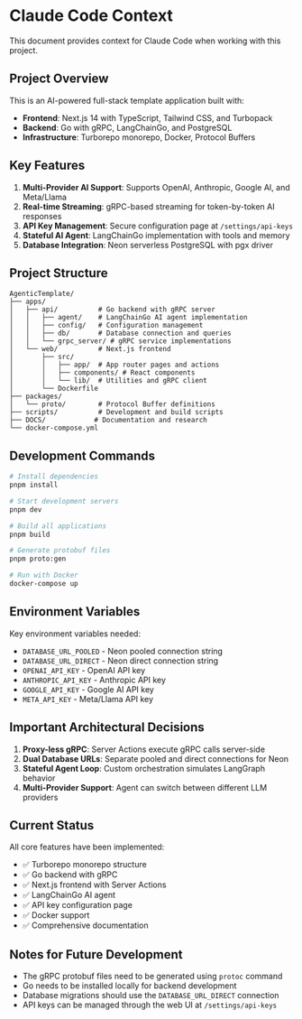 # Claude Code Context

This document provides context for Claude Code when working with this project.

## Project Overview

This is an AI-powered full-stack template application built with:
- **Frontend**: Next.js 14 with TypeScript, Tailwind CSS, and Turbopack
- **Backend**: Go with gRPC, LangChainGo, and PostgreSQL
- **Infrastructure**: Turborepo monorepo, Docker, Protocol Buffers

## Key Features

1. **Multi-Provider AI Support**: Supports OpenAI, Anthropic, Google AI, and Meta/Llama
2. **Real-time Streaming**: gRPC-based streaming for token-by-token AI responses
3. **API Key Management**: Secure configuration page at `/settings/api-keys`
4. **Stateful AI Agent**: LangChainGo implementation with tools and memory
5. **Database Integration**: Neon serverless PostgreSQL with pgx driver

## Project Structure

```
AgenticTemplate/
├── apps/
│   ├── api/          # Go backend with gRPC server
│   │   ├── agent/    # LangChainGo AI agent implementation
│   │   ├── config/   # Configuration management
│   │   ├── db/       # Database connection and queries
│   │   └── grpc_server/ # gRPC service implementations
│   └── web/          # Next.js frontend
│       ├── src/
│       │   ├── app/  # App router pages and actions
│       │   ├── components/ # React components
│       │   └── lib/  # Utilities and gRPC client
│       └── Dockerfile
├── packages/
│   └── proto/        # Protocol Buffer definitions
├── scripts/          # Development and build scripts
├── DOCS/            # Documentation and research
└── docker-compose.yml
```

## Development Commands

```bash
# Install dependencies
pnpm install

# Start development servers
pnpm dev

# Build all applications
pnpm build

# Generate protobuf files
pnpm proto:gen

# Run with Docker
docker-compose up
```

## Environment Variables

Key environment variables needed:
- `DATABASE_URL_POOLED` - Neon pooled connection string
- `DATABASE_URL_DIRECT` - Neon direct connection string
- `OPENAI_API_KEY` - OpenAI API key
- `ANTHROPIC_API_KEY` - Anthropic API key
- `GOOGLE_API_KEY` - Google AI API key
- `META_API_KEY` - Meta/Llama API key

## Important Architectural Decisions

1. **Proxy-less gRPC**: Server Actions execute gRPC calls server-side
2. **Dual Database URLs**: Separate pooled and direct connections for Neon
3. **Stateful Agent Loop**: Custom orchestration simulates LangGraph behavior
4. **Multi-Provider Support**: Agent can switch between different LLM providers

## Current Status

All core features have been implemented:
- ✅ Turborepo monorepo structure
- ✅ Go backend with gRPC
- ✅ Next.js frontend with Server Actions
- ✅ LangChainGo AI agent
- ✅ API key configuration page
- ✅ Docker support
- ✅ Comprehensive documentation

## Notes for Future Development

- The gRPC protobuf files need to be generated using `protoc` command
- Go needs to be installed locally for backend development
- Database migrations should use the `DATABASE_URL_DIRECT` connection
- API keys can be managed through the web UI at `/settings/api-keys`